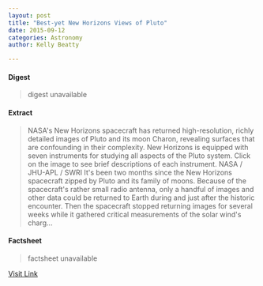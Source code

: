 ```yaml
---
layout: post
title: "Best-yet New Horizons Views of Pluto"
date: 2015-09-12
categories: Astronomy
author: Kelly Beatty

---
```



#### Digest
>digest unavailable

#### Extract
>NASA's New Horizons spacecraft has returned high-resolution, richly detailed images of Pluto and its moon Charon, revealing surfaces that are confounding in their complexity. New Horizons is equipped with seven instruments for studying all aspects of the Pluto system. Click on the image to see brief descriptions of each instrument. NASA / JHU-APL / SWRI It's been two months since the New Horizons spacecraft zipped by Pluto and its family of moons. Because of the spacecraft's rather small radio antenna, only a handful of images and other data could be returned to Earth during and just after the historic encounter. Then the spacecraft stopped returning images for several weeks while it gathered critical measurements of the solar wind's charg...

#### Factsheet
>factsheet unavailable

[Visit Link](http://www.skyandtelescope.com/astronomy-news/dramatic-new-horizons-views-of-pluto-and-charon-091120155/)


